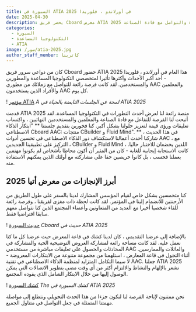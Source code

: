 ```yaml
---
title: السبورة في ATIA 2025 في أورلاندو ، فلوريدا
date: 2025-04-30
description: يحضر فريق Cboard معرض ATIA 2025 في أورلاندو بولاية فلوريدا لعرض حلولهم التكنولوجية المساعدة والتواصل مع قادة الصناعة.
categories:
  - السبورة
  - التكنولوجيا المساعدة
  - ATIA
image: /صور/atia-2025.jpg
author_staff_member: كاترينا
---
```


كان من دواعي سرور فريق Cboard حضور ATIA 2025 هذا العام في أورلاندو ، فلوريدا - أحد أكبر الأحداث وأكثرها تأثيرا لمتخصصي التكنولوجيا المساعدة والمطورين والمستخدمين. لقد كانت فرصة رائعة للتواصل مع زملائك من مطوري AAC والمعلمين والأفراد الذين يستخدمون AAC كل يوم.

! [مؤتمر ATIA](/images/atia-2025-session.jpg) _A لمحة عن الجلسات النابضة بالحياة في ATIA 2025_

قدمت ATIA 2025 منصة رائعة لنا لعرض أحدث التطورات في التكنولوجيا المساعدة. لقد أتيحت لنا الفرصة للتفاعل مع قادة الصناعة والمعلمين والمستخدمين النهائيين ، واكتساب تعليقات ورؤى قيمة لتعزيز حلولنا بشكل أكبر.
كنا فخورين بتقديم جلستنا \*\* "ابتكار الذكاء الاصطناعي Cboard AAC: منتجات CBuilder و Fluid Mind". \*\* في هذا الحديث ، شاركنا أحدث أعمالنا لاستكشاف دور الذكاء الاصطناعي في تحسين أدوات AAC ، مع التركيز على تطبيقينا الجديدين ، CBuilder و Fluid Mind ، اللذين يخضعان للاختبار حاليا. كانت الاستجابة إيجابية للغاية - كان من المثير أن أكون محاطا بأشخاص لم يكونوا مهتمين بعملنا فحسب ، بل كانوا حريصين حقا على مشاركته مع أولئك الذين يمكنهم الاستفادة منه.

## أبرز الإنجازات من معرض أتيا 2025

كنا متحمسين بشكل خاص لقيام المؤسس المشارك لدينا بالسفر على طول الطريق من الأرجنتين للانضمام إلينا في المؤتمر. لقد كانت لحظة ذات مغزى لفريقنا ، وفرصة رائعة للقاء شخصيا أخيرا مع العديد من المتعاونين وأعضاء المجتمع الذين كنا نتواصل معهم سابقا افتراضيا فقط.

! [حديث السبورة](/images/atia-2025-conference.jpg) _Cboard حديث في ATIA 2025_

بالإضافة إلى عرضنا التقديمي ، كان لدينا كشك في قاعة المعرض حيث عرضنا كل ما كنا نعمل عليه. لقد كانت مساحة رائعة لمشاركة العروض التوضيحية الحية والمشاركة في المحادثات والحصول على تعليقات مباشرة من مستخدمي AAC والعائلات والممارسين. أثناء التجول في قاعة المعارض ، استلهمنا من مجموعة متنوعة من الابتكارات المعروضة - لا سيما التكامل المتزايد لمنظمة الذكاء الاصطناعي في تقنية AAC.
جعلنا ATIA 2025 نشعر بالإلهام والنشاط والالتزام أكثر من أي وقت مضى بتطوير الاتصالات التي يمكن الوصول إليها من خلال الابتكار الشامل الذي يقوده المجتمع.

! [كشك السبورة](/images/atia-2025-booth.jpg) _The كشك السبورة في ATIA 2025_

نحن ممتنون لإتاحة الفرصة لنا لنكون جزءا من هذا الحدث التحويلي ونتطلع إلى مواصلة مهمتنا المتمثلة في جعل التواصل في متناول الجميع.
